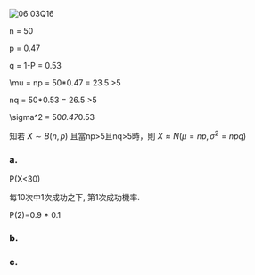 ![06 03Q16](https://github.com/user-attachments/assets/46cafedd-3817-445f-98db-def74d155cd0)

n = 50

p = 0.47

q = 1-P = 0.53

\mu = np = 50*0.47 = 23.5 >5

nq = 50*0.53 = 26.5 >5

\sigma^2 = 50*0.47*0.53

知若 $X \sim B(n,p)$ 且當np>5且nq>5時，則 $X \approx N(\mu = np,\sigma^2=npq)$



### a.
P(X<30)

每10次中1次成功之下, 第1次成功機率.
		
P(2)=0.9 * 0.1

### b.

### c.


